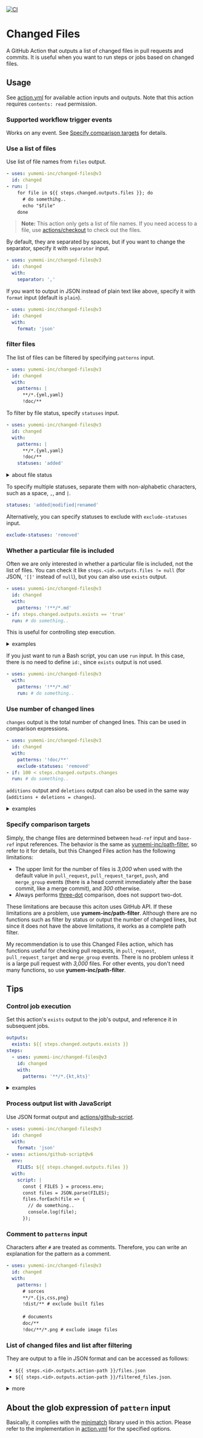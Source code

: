 [![CI](https://github.com/yumemi-inc/changed-files/actions/workflows/ci.yml/badge.svg)](https://github.com/yumemi-inc/changed-files/actions/workflows/ci.yml)

# Changed Files

A GitHub Action that outputs a list of changed files in pull requests and commits.
It is useful when you want to run steps or jobs based on changed files.

## Usage

See [action.yml](action.yml) for available action inputs and outputs.
Note that this action requires `contents: read` permission.

### Supported workflow trigger events

Works on any event.
See [Specify comparison targets](#specify-comparison-targets) for details.

### Use a list of files

Use list of file names from `files` output.

```yaml
- uses: yumemi-inc/changed-files@v3
  id: changed
- run: |
    for file in ${{ steps.changed.outputs.files }}; do
      # do somethihg..
      echo "$file"
    done
```

> **Note:**
> This action only gets a list of file names.
> If you need access to a file, use [actions/checkout](https://github.com/actions/checkout) to check out the files.

By default, they are separated by spaces, but if you want to change the separator, specify it with `separator` input.

```yaml
- uses: yumemi-inc/changed-files@v3
  id: changed
  with:
    separator: ','
```

If you want to output in JSON instead of plain text like above, specify it with `format` input (default is `plain`).

```yaml
- uses: yumemi-inc/changed-files@v3
  id: changed
  with:
    format: 'json'
```

### filter files

The list of files can be filtered by specifying `patterns` input.

```yaml
- uses: yumemi-inc/changed-files@v3
  id: changed
  with:
    patterns: |
      **/*.{yml,yaml}
      !doc/**
```

To filter by file status, specify `statuses` input.

```yaml
- uses: yumemi-inc/changed-files@v3
  id: changed
  with:
    patterns: |
      **/*.{yml,yaml}
      !doc/**
    statuses: 'added'
```

<details>
<summary>about file status</summary>

There are four statuses for changed files: `added`, `modified`, `renamed`, and `removed`.
File statuses are displayed as an icon in pull requests:

![image](doc/status.png)

Note that renamed files will have `renamed` status even if edited.
</details>

To specify multiple statuses, separate them with non-alphabetic characters, such as a space, `,`, and `|`.

```yaml
statuses: 'added|modified|renamed'
```

Alternatively, you can specify statuses to exclude with `exclude-statuses` input.

```yaml
exclude-statuses: 'removed'
```

### Whether a particular file is included

Often we are only interested in whether a particular file is included, not the list of files.
You can check it like `steps.<id>.outputs.files != null` (for JSON, `'[]'` instead of `null`), but you can also use `exists` output.

```yaml
- uses: yumemi-inc/changed-files@v3
  id: changed
  with:
    patterns: '!**/*.md'
- if: steps.changed.outputs.exists == 'true'
  run: # do something..
```

This is useful for controlling step execution.

<details>
<summary>examples</summary>

### Used as test execution condition

```yaml
- uses: actions/checkout@v4
- uses: yumemi-inc/changed-files@v3
  id: changed
  with:
    patterns: '**/*.js'
- if: steps.changed.outputs.exists == 'true'
  run: npm run test
```

#### Add a label to a pull request:

```yaml
- uses: yumemi-inc/changed-files@v3
  id: changed
  with:
    patterns: |
      **/*.js
      !server/**
- env:
    GH_REPO: ${{ github.repository }}
    GH_TOKEN: ${{ github.token }}
  run: |
    gh pr edit ${{ github.event.number }} ${{ steps.changed.outputs.exists == 'true' && '--add-label' || '--remove-label' }} 'frontend'
```

#### Annotate new files in a pull request using workflow commands:

```yaml
- uses: yumemi-inc/changed-files@v3
  id: changed
  with:
    patterns: '**/*.xml'
    statuses: 'added'
- if: steps.changed.outputs.exists == 'true'
  run: |
    for file in ${{ steps.changed.outputs.files }}; do
      echo "::notice file=$file::New XML file added. Please check .."
    done
```

![image](doc/annotation.png)

For more information on workflow commands, see [Workflow commands for GitHub Actions](https://docs.github.com/en/enterprise-cloud@latest/actions/using-workflows/workflow-commands-for-github-actions).

#### Warn with a comment on a pull request:

```yaml
- uses: yumemi-inc/changed-files@v3
  id: changed-src
  with:
    patterns: |
      **/*.{js,ts}
      package.json
- uses: yumemi-inc/changed-files@v3
  id: changed-build
  with:
    patterns: 'dist/**'
- if: steps.changed-src.outputs.exists == 'true' && steps.changed-build.outputs.exists != 'true'
  uses: yumemi-inc/comment-pull-request@v1
  with:
    comment: ':warning: Please check if you forgot to build.'
```

#### Make the job fail:

```yaml
- uses: yumemi-inc/changed-files@v3
  id: changed
  with:
    patterns: 'CHANGELOG.md'
    exclude-statuses: 'removed'
- if: steps.changed.outputs.exists != 'true' && github.base_ref == 'main'
  run: |
    echo "::error::CHANGELOG.md is not updated."
    exit 1
```
</details>

If you just want to run a Bash script, you can use `run` input. In this case, there is no need to define `id:`, since `exists` output is not used.

```yaml
- uses: yumemi-inc/changed-files@v3
  with:
    patterns: '!**/*.md'
    run: # do something..
```

### Use number of changed lines

`changes` output is the total number of changed lines.
This can be used in comparison expressions.

```yaml
- uses: yumemi-inc/changed-files@v3
  id: changed
  with:
    patterns: '!doc/**'
    exclude-statuses: 'removed'
- if: 100 < steps.changed.outputs.changes
  run: # do something..
```

`additions` output and `deletions` output can also be used in the same way (`additions + deletions = changes`).

<details>
<summary>examples</summary>

#### Add a label to a pull request:

```yaml
- uses: yumemi-inc/changed-files@v3
  id: changed
  with:
    patterns: '!doc/**'
    exclude-statuses: 'removed'
- env:
    GH_REPO: ${{ github.repository }}
    GH_TOKEN: ${{ github.token }}
  run: |
    gh pr edit ${{ github.event.number }} ${{ 100 < steps.changed.outputs.changes && '--add-label' || '--remove-label' }} 'large PR'
```

#### Warn with a comment on a pull request:

```yaml
- uses: yumemi-inc/changed-files@v3
  id: changed
  with:
    patterns: '!doc/**'
    exclude-statuses: 'removed'
- if: 100 < steps.changed.outputs.changes
  uses: yumemi-inc/comment-pull-request@v1
  with:
    comment: ':warning: Changes have exceeded 100 lines.'
```
</details>

### Specify comparison targets

Simply, the change files are determined between `head-ref` input and `base-ref` input references.
The behavior is the same as [yumemi-inc/path-filter](https://github.com/yumemi-inc/path-filter#specify-comparison-targets), so refer to it for details, but this Changed Files action has the following limitations:

- The upper limit for the number of files is *3,000* when used with the default value in `pull_request`, `pull_request_target`, `push`, and `merge_group` events (there is a head commit immediately after the base commit, like a merge commit), and *300* otherwise.
- Always performs [three-dot](https://docs.github.com/en/pull-requests/collaborating-with-pull-requests/proposing-changes-to-your-work-with-pull-requests/about-comparing-branches-in-pull-requests#three-dot-and-two-dot-git-diff-comparisons) comparison, does not support two-dot.

These limitations are because this aciton uses GitHub API.
If these limitations are a problem, use **yumem-inc/path-filter**.
Although there are no functions such as filter by status or output the number of changed lines, but since it does not have the above limitations, it works as a complete path filter.

My recommendation is to use this Changed Files action, which has functions useful for checking pull requests, in `pull_request`, `pull_request_target` and `merge_group` events.
There is no problem unless it is a large pull request with *3,000* files.
For other events, you don't need many functions, so use **yumem-inc/path-filter**.

## Tips

### Control job execution

Set this action's `exists` output to the job's output, and reference it in subsequent jobs.

```yaml
outputs:
  exists: ${{ steps.changed.outputs.exists }}
steps:
  - uses: yumemi-inc/changed-files@v3
    id: changed
    with:
      patterns: '**/*.{kt,kts}'
```

<details>
<summary>examples</summary>

#### Run two jobs in parallel, then run a common job:

```yaml
jobs:
  changed:
    runs-on: ubuntu-latest
    permissions:
      contents: read
    outputs:
      exists-src: ${{ steps.changed-src.outputs.exists }}
      exists-doc: ${{ steps.changed-doc.outputs.exists }}
    steps:
      - uses: yumemi-inc/changed-files@v3
        id: changed-src
        with:
          patterns: 'src/**'
      - uses: yumemi-inc/changed-files@v3
        id: changed-doc
        with:
          patterns: 'doc/**'
  job-src:
    needs: [changed]
    if: needs.changed.outputs.exists-src == 'true'
    runs-on: ubuntu-latest
    steps:
      ...
  job-doc:
    needs: [changed]
    if: needs.changed.outputs.exists-doc == 'true'
    runs-on: ubuntu-latest
    steps:
      ...
  job-common:
    needs: [job-src, job-doc]
    # treat skipped jobs as successful
    if: cancelled() != true && contains(needs.*.result, 'failure') == false
    runs-on: ubuntu-latest
    steps:
      ...
```
</details>

### Process output list with JavaScript

Use JSON format output and [actions/github-script](https://github.com/actions/github-script).

```yaml
- uses: yumemi-inc/changed-files@v3
  id: changed
  with:
    format: 'json'
- uses: actions/github-script@v6
  env:
    FILES: ${{ steps.changed.outputs.files }}
  with:
    script: |
      const { FILES } = process.env;
      const files = JSON.parse(FILES);
      files.forEach(file => {
        // do something..
        console.log(file);
      });
```

### Comment to `patterns` input

Characters after `#` are treated as comments.
Therefore, you can write an explanation for the pattern as a comment.

```yaml
- uses: yumemi-inc/changed-files@v3
  id: changed
  with:
    patterns: |
      # sorces
      **/*.{js,css,png}
      !dist/** # exclude built files

      # documents
      doc/**
      !doc/**/*.png # exclude image files
```

### List of changed files and list after filtering

They are output to a file in JSON format and can be accessed as follows:

- `${{ steps.<id>.outputs.action-path }}/files.json`
- `${{ steps.<id>.outputs.action-path }}/filtered_files.json`.

<details>
<summary>more</summary>

Refer to these files when debugging `head-ref`, `base-ref`, and other inputs of filtering conditions.
For example, display them in the job summary like this:

```yaml
- uses: yumemi-inc/changed-files@v3
  id: changed
  with:
    patterns: '!**/*.md'
- run: |
    {
      echo '### files before filtering'
      echo '```json'
      cat '${{ steps.changed.outputs.action-path }}/files.json' | jq
      echo '```'
      echo '### files after filtering'
      echo '```json'
      cat '${{ steps.changed.outputs.action-path }}/filtered_files.json' | jq
      echo '```'
    } >> "$GITHUB_STEP_SUMMARY"
```

You may use these files for purposes other than debugging, but note that these files will be overwritten if you use this action multiple times in the same job.

And, in this action's `run` input, access them with Bash variables like `$GITHUB_ACTION_PATH/files.json`, but note that the Bash script in `run` input will not be executed if there are no files after filtering.
</details>

## About the glob expression of `pattern` input

Basically, it complies with the [minimatch](https://www.npmjs.com/package/minimatch) library used in this action.
Please refer to the implementation in [action.yml](action.yml) for the specified options.
